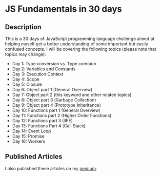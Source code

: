 # JS Fundamentals in 30 days

## Description

This is a 30 days of JavaScript programming language challenge aimed at helping myself get a better understanding of some important but easily confused concepts. I will be covering the following topics (please note that topics may change):

- Day 1: Type conversion vs. Type coercion
- Day 2: Variables and Constants
- Day 3: Execution Context
- Day 4: Scope
- Day 5: Closure
- Day 6: Object part 1 (General Overview)
- Day 7: Object part 2 (this keyword and other related topics)
- Day 8: Object part 3 (Garbage Collection)
- Day 9: Object part 4 (Prototype Inheritance)
- Day 10: Functions part 1 (General Overview)
- Day 11: Functions part 2 (Higher Order Functions)
- Day 12: Functions part 3 (IIFE)
- Day 13: Functions Part 4 (Call Stack)
- Day 14: Event Loop
- Day 15: Promise
- Day 16: Workers

## Published Articles

I also published these articles on my [medium](https://medium.com/@shan32157).
